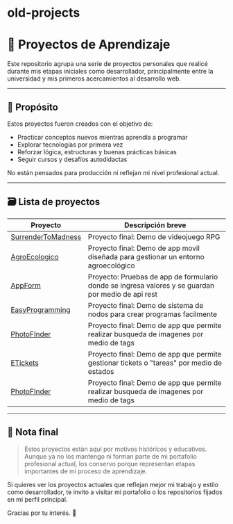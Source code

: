 # old-projects


# 🧠 Proyectos de Aprendizaje

Este repositorio agrupa una serie de proyectos personales que realicé durante mis etapas iniciales como desarrollador, principalmente entre la universidad y mis primeros acercamientos al desarrollo web.

---

## 🎯 Propósito

Estos proyectos fueron creados con el objetivo de:

- Practicar conceptos nuevos mientras aprendía a programar
- Explorar tecnologías por primera vez
- Reforzar lógica, estructuras y buenas prácticas básicas
- Seguir cursos y desafíos autodidactas

No están pensados para producción ni reflejan mi nivel profesional actual.

---

## 🗃️ Lista de proyectos

| Proyecto              | Descripción breve                           |
|-----------------------|---------------------------------------------|
| [SurrenderToMadness](https://github.com/alejandroVaron/SurrenderToMadness)    |  Proyecto final: Demo de videojuego RPG |
| [AgroEcologico](https://github.com/alejandroVaron/AgroEcologico)          | Proyecto final: Demo de app movil diseñada para gestionar un entorno agroecológico    |
| [AppForm](https://github.com/alejandroVaron/AppForm)      | Proyecto: Pruebas de app de formulario donde se ingresa valores y se guardan por medio de api rest    |
| [EasyProgramming](https://github.com/alejandroVaron/EasyProgramming)        | Proyecto final: Demo de sistema de nodos para crear programas facilmente |
| [PhotoFInder](https://github.com/alejandroVaron/PhotoFinder-Flickr)      | Proyecto final: Demo de app que permite realizar busqueda de imagenes por medio de tags    |
| [ETickets](https://github.com/alejandroVaron/E-tickets)      | Proyecto final: Demo de app que permite gestionar tickets o "tareas" por medio de estados   |
| [PhotoFInder](https://github.com/alejandroVaron/PhotoFinder-Flickr)      | Proyecto final: Demo de app que permite realizar busqueda de imagenes por medio de tags    |

---

## 📌 Nota final

> Estos proyectos están aquí por motivos históricos y educativos. Aunque ya no los mantengo ni forman parte de mi portafolio profesional actual, los conservo porque representan etapas importantes de mi proceso de aprendizaje.

Si quieres ver los proyectos actuales que reflejan mejor mi trabajo y estilo como desarrollador, te invito a visitar mi portafolio o los repositorios fijados en mi perfil principal.

Gracias por tu interés. 🙌
